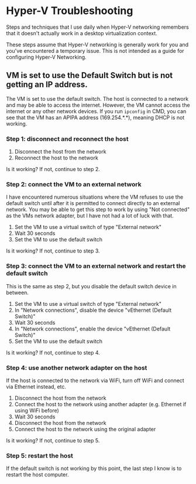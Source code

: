 # Hyper-V Troubleshooting
Steps and techniques that I use daily when Hyper-V networking remembers that it doesn't actually work in a desktop virtualization context.

These steps assume that Hyper-V networking is generally work for you and you've encountered a temporary issue. This is not intended as a guide for configuring Hyper-V Networking.

## VM is set to use the Default Switch but is not getting an IP address.
The VM is set to use the default switch. The host is connected to a network and may be able to access the internet. However, the VM cannot access the internet or any other network devices. If you run `ipconfig` in CMD, you can see that the VM has an APIPA address (169.254.\*.\*), meaning DHCP is not working.

### Step 1: disconnect and reconnect the host

  1) Disconnect the host from the network
  2) Reconnect the host to the network

Is it working? If not, continue to step 2.

### Step 2: connect the VM to an external network
I have encountered numerous situations where the VM refuses to use the default switch until after it is permitted to connect directly to an external network. You may be able to get this step to work by using "Not connected" as the VMs network adapter, but I have not had a lot of luck with that.

  1) Set the VM to use a virtual switch of type "External network"
  2) Wait 30 seconds
  3) Set the VM to use the default switch

Is it working? If not, continue to step 3.

### Step 3: connect the VM to an external network and restart the default switch
This is the same as step 2, but you disable the default switch device in between.

  1) Set the VM to use a virtual switch of type "External network"
  2) In "Network connections", disable the device "vEthernet (Default Switch)"
  3) Wait 30 seconds
  4) In "Network connections", enable the device "vEthernet (Default Switch)"
  5) Set the VM to use the default switch

Is it working? If not, continue to step 4.

### Step 4: use another network adapter on the host
If the host is connected to the network via WiFi, turn off WiFi and connect via Ethernet instead, etc.

  1) Disconnect the host from the network
  2) Connect the host to the network using another adapter (e.g. Ethernet if using WiFi before)
  3) Wait 30 seconds
  4) Disconnect the host from the network
  5) Connect the host to the network using the original adapter

Is it working? If not, continue to step 5.

### Step 5: restart the host
If the default switch is not working by this point, the last step I know is to restart the host computer.
